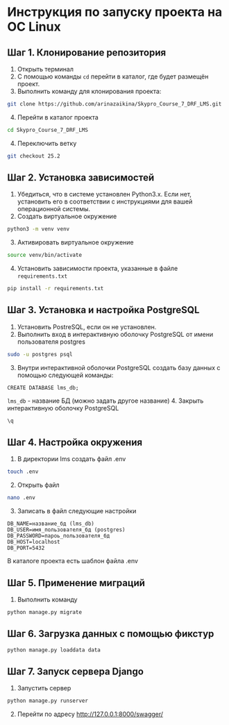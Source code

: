 # Инструкция по запуску проекта на ОС Linux

## Шаг 1. Клонирование репозитория
1. Открыть терминал
2. С помощью команды `cd` перейти в каталог, где будет размещён проект.
3. Выполнить команду для клонирования проекта:
```bash
git clone https://github.com/arinazaikina/Skypro_Course_7_DRF_LMS.git
```
4. Перейти в каталог проекта
```bash
cd Skypro_Course_7_DRF_LMS
```
4. Переключить ветку
```bash
git checkout 25.2
```

## Шаг 2. Установка зависимостей
1. Убедиться, что в системе установлен Python3.x. 
Если нет, установить его в соответствии с инструкциями для вашей операционной системы.
2. Создать виртуальное окружение
```bash
python3 -m venv venv
```
3. Активировать виртуальное окружение
```bash
source venv/bin/activate
```
4. Установить зависимости проекта, указанные в файле `requirements.txt`
```bash
pip install -r requirements.txt
```

## Шаг 3. Установка и настройка PostgreSQL
1. Установить PostreSQL, если он не установлен. 
2. Выполнить вход в интерактивную оболочку PostgreSQL от имени пользователя postgres
```bash
sudo -u postgres psql
```
3. Внутри интерактивной оболочки PostgreSQL создать базу данных с помощью следующей команды:
```commandline
CREATE DATABASE lms_db;
```
`lms_db` - название БД (можно задать другое название)
4. Закрыть интерактивную оболочку PostgreSQL
```bash
\q
```

## Шаг 4. Настройка окружения
1. В директории lms создать файл .env
```bash
touch .env
```
2. Открыть файл
```bash
nano .env
```
3. Записать в файл следующие настройки
```
DB_NAME=название_бд (lms_db)
DB_USER=имя_пользователя_бд (postgres)
DB_PASSWORD=пароь_пользователя_бд
DB_HOST=localhost
DB_PORT=5432
```
В каталоге проекта есть шаблон файла .env

## Шаг 5. Применение миграций
1. Выполнить команду
```bash
python manage.py migrate
```

## Шаг 6. Загрузка данных с помощью фикстур
```bash
python manage.py loaddata data
```

## Шаг 7. Запуск сервера Django
1. Запустить сервер
```bash
python manage.py runserver
```
2. Перейти по адресу http://127.0.0.1:8000/swagger/
